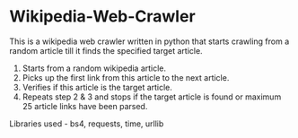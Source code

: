 # Wikipedia-Web-Crawler
This is a wikipedia web crawler written in python that starts crawling from a random article till it finds the specified target article.

1. Starts from a random wikipedia article. 
2. Picks up the first link from this article to the next article. 
3. Verifies if this article is the target article.
4. Repeats step 2 & 3 and stops if the target article is found or maximum 25 article links have been parsed.


Libraries used - bs4, requests, time, urllib
